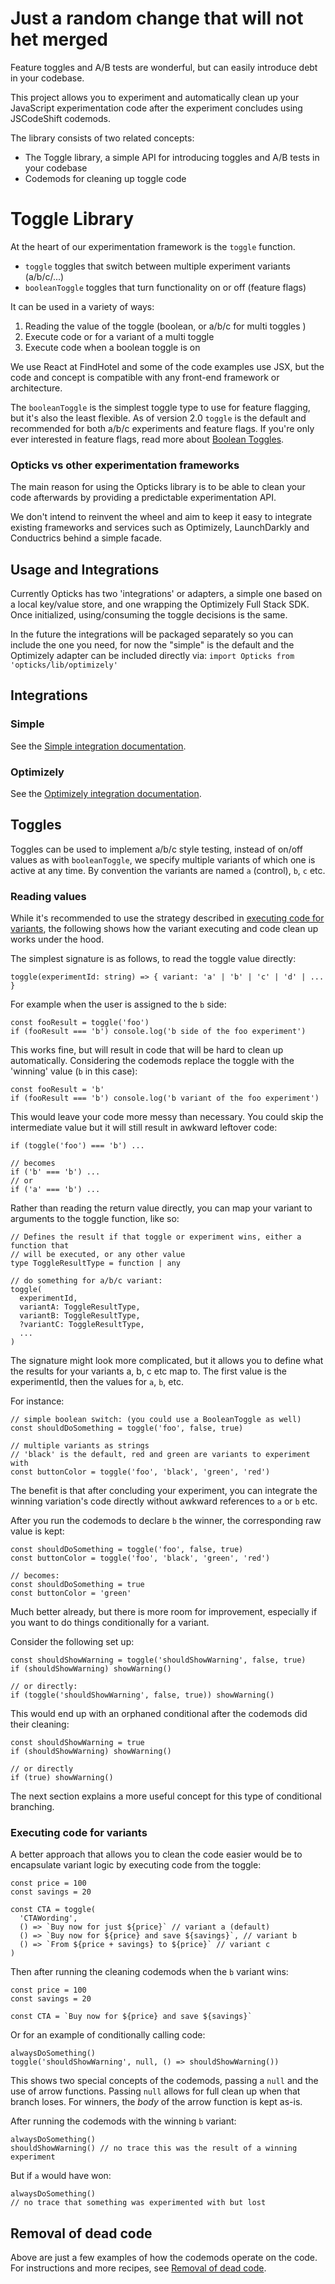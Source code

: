 # Just a random change that will not het merged

Feature toggles and A/B tests are wonderful, but can easily introduce debt in
your codebase.

This project allows you to experiment and automatically clean up your JavaScript
experimentation code after the experiment concludes using JSCodeShift codemods.

The library consists of two related concepts:

- The Toggle library, a simple API for introducing toggles and A/B tests in your
  codebase
- Codemods for cleaning up toggle code

# Toggle Library

At the heart of our experimentation framework is the `toggle` function.

- `toggle` toggles that switch between multiple experiment variants (a/b/c/...)
- `booleanToggle` toggles that turn functionality on or off (feature flags)

It can be used in a variety of ways:

1.  Reading the value of the toggle (boolean, or a/b/c for multi toggles )
1.  Execute code or for a variant of a multi toggle
1.  Execute code when a boolean toggle is on

We use React at FindHotel and some of the code examples use JSX, but the code
and concept is compatible with any front-end framework or architecture.

The `booleanToggle` is the simplest toggle type to use for feature flagging, but
it's also the least flexible. As of version 2.0 `toggle` is the default and
recommended for both a/b/c experiments and feature flags. If you're only ever
interested in feature flags, read more about [Boolean
Toggles](docs/booleanToggles.md).

### Opticks vs other experimentation frameworks

The main reason for using the Opticks library is to be able to clean your code
afterwards by providing a predictable experimentation API.

We don't intend to reinvent the wheel and aim to keep it easy to integrate
existing frameworks and services such as Optimizely, LaunchDarkly and
Conductrics behind a simple facade.

## Usage and Integrations

Currently Opticks has two 'integrations' or adapters, a simple one based on a
local key/value store, and one wrapping the Optimizely Full Stack SDK. Once
initialized, using/consuming the toggle decisions is the same.

In the future the integrations will be packaged separately so you can include
the one you need, for now the "simple" is the default and the Optimizely adapter
can be included directly via:
`import Opticks from 'opticks/lib/optimizely'`

## Integrations

### Simple

See the [Simple integration documentation](docs/simple-integration.md).

### Optimizely

See the [Optimizely integration documentation](docs/optimizely-integration.md).

## Toggles

Toggles can be used to implement a/b/c style testing, instead of on/off values
as with `booleanToggle`, we specify multiple variants of which one is active at
any time. By convention the variants are named `a` (control), `b`, `c` etc.

### Reading values

While it's recommended to use the strategy described in
[executing code for variants](#executing-code-for-variants), the following shows
how the variant executing and code clean up works under the hood.

The simplest signature is as follows, to read the toggle value directly:

```
toggle(experimentId: string) => { variant: 'a' | 'b' | 'c' | 'd' | ... }
```

For example when the user is assigned to the `b` side:

```
const fooResult = toggle('foo')
if (fooResult === 'b') console.log('b side of the foo experiment')
```

This works fine, but will result in code that will be hard to clean up
automatically. Considering the codemods replace the toggle with the 'winning'
value (`b` in this case):

```
const fooResult = 'b'
if (fooResult === 'b') console.log('b variant of the foo experiment')
```

This would leave your code more messy than necessary. You could skip the
intermediate value but it will still result in awkward leftover code:

```
if (toggle('foo') === 'b') ...

// becomes
if ('b' === 'b') ...
// or
if ('a' === 'b') ...
```

Rather than reading the return value directly, you can map your variant to
arguments to the toggle function, like so:

```
// Defines the result if that toggle or experiment wins, either a function that
// will be executed, or any other value
type ToggleResultType = function | any

// do something for a/b/c variant:
toggle(
  experimentId,
  variantA: ToggleResultType,
  variantB: ToggleResultType,
  ?variantC: ToggleResultType,
  ...
)
```

The signature might look more complicated, but it allows you to define what the
results for your variants a, b, c etc map to. The first value is the
experimentId, then the values for `a`, `b`, etc.

For instance:

```
// simple boolean switch: (you could use a BooleanToggle as well)
const shouldDoSomething = toggle('foo', false, true)

// multiple variants as strings
// 'black' is the default, red and green are variants to experiment with
const buttonColor = toggle('foo', 'black', 'green', 'red')
```

The benefit is that after concluding your experiment, you can integrate the
winning variation's code directly without awkward references to `a` or `b` etc.

After you run the codemods to declare `b` the winner, the corresponding raw
value is kept:

```
const shouldDoSomething = toggle('foo', false, true)
const buttonColor = toggle('foo', 'black', 'green', 'red')

// becomes:
const shouldDoSomething = true
const buttonColor = 'green'
```

Much better already, but there is more room for improvement, especially if you
want to do things conditionally for a variant.

Consider the following set up:

```
const shouldShowWarning = toggle('shouldShowWarning', false, true)
if (shouldShowWarning) showWarning()

// or directly:
if (toggle('shouldShowWarning', false, true)) showWarning()
```

This would end up with an orphaned conditional after the codemods did their
cleaning:

```
const shouldShowWarning = true
if (shouldShowWarning) showWarning()

// or directly
if (true) showWarning()
```

The next section explains a more useful concept for this type of conditional
branching.

### Executing code for variants

A better approach that allows you to clean the code easier would be to
encapsulate variant logic by executing code from the toggle:

```
const price = 100
const savings = 20

const CTA = toggle(
  'CTAWording',
  () => `Buy now for just ${price}` // variant a (default)
  () => `Buy now for ${price} and save ${savings}`, // variant b
  () => `From ${price + savings} to ${price}` // variant c
)
```

Then after running the cleaning codemods when the `b` variant wins:

```
const price = 100
const savings = 20

const CTA = `Buy now for ${price} and save ${savings}`
```

Or for an example of conditionally calling code:

```
alwaysDoSomething()
toggle('shouldShowWarning', null, () => shouldShowWarning())
```

This shows two special concepts of the codemods, passing a `null` and the use of
arrow functions.
Passing `null` allows for full clean up when that branch loses.
For winners, the _body_ of the arrow function is kept as-is.

After running the codemods with the winning `b` variant:

```
alwaysDoSomething()
shouldShowWarning() // no trace this was the result of a winning experiment
```

But if `a` would have won:

```
alwaysDoSomething()
// no trace that something was experimented with but lost
```

## Removal of dead code

Above are just a few examples of how the codemods operate on the code.
For instructions and more recipes, see
[Removal of dead code](docs/dead-code-removal.md).
